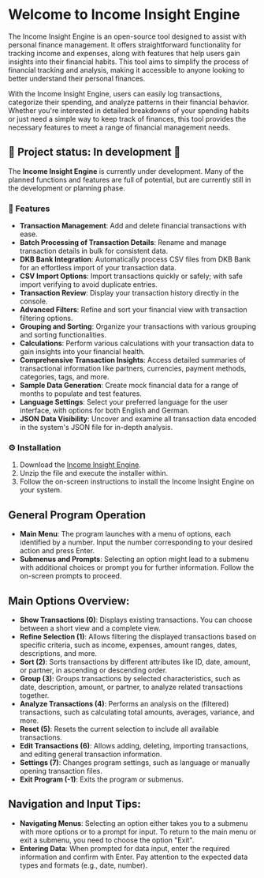 # Welcome to Income Insight Engine

The Income Insight Engine is an open-source tool designed to assist with personal finance management. It offers straightforward functionality for tracking income and expenses, along with features that help users gain insights into their financial habits. This tool aims to simplify the process of financial tracking and analysis, making it accessible to anyone looking to better understand their personal finances.

With the Income Insight Engine, users can easily log transactions, categorize their spending, and analyze patterns in their financial behavior. Whether you're interested in detailed breakdowns of your spending habits or just need a simple way to keep track of finances, this tool provides the necessary features to meet a range of financial management needs.


## 🚧 Project status: In development 🚧

The **Income Insight Engine** is currently under development. Many of the planned functions and features are full of potential, but are currently still in the development or planning phase.

### 🌟 Features

- **Transaction Management**: Add and delete financial transactions with ease.
- **Batch Processing of Transaction Details**: Rename and manage transaction details in bulk for consistent data.
- **DKB Bank Integration**: Automatically process CSV files from DKB Bank for an effortless import of your transaction data.
- **CSV Import Options**: Import transactions quickly or safely; with safe import verifying to avoid duplicate entries.
- **Transaction Review**: Display your transaction history directly in the console.
- **Advanced Filters**: Refine and sort your financial view with transaction filtering options.
- **Grouping and Sorting**: Organize your transactions with various grouping and sorting functionalities.
- **Calculations**: Perform various calculations with your transaction data to gain insights into your financial health.
- **Comprehensive Transaction Insights**: Access detailed summaries of transactional information like partners, currencies, payment methods, categories, tags, and more.
- **Sample Data Generation**: Create mock financial data for a range of months to populate and test features.
- **Language Settings**: Select your preferred language for the user interface, with options for both English and German.
- **JSON Data Visibility**: Uncover and examine all transaction data encoded in the system's JSON file for in-depth analysis.

### ⚙️ Installation

1. Download the [Income Insight Engine](https://github.com/timbornemann/Income-Insight-Engine/files/14629163/IncomeInsightEngineSetupV1.1.zip).
2. Unzip the file and execute the installer within.
3. Follow the on-screen instructions to install the Income Insight Engine on your system.

## General Program Operation

- **Main Menu**: The program launches with a menu of options, each identified by a number. Input the number corresponding to your desired action and press Enter.
- **Submenus and Prompts**: Selecting an option might lead to a submenu with additional choices or prompt you for further information. Follow the on-screen prompts to proceed.

## Main Options Overview:
- **Show Transactions (0)**: Displays existing transactions. You can choose between a short view and a complete view.
- **Refine Selection (1)**: Allows filtering the displayed transactions based on specific criteria, such as income, expenses, amount ranges, dates, descriptions, and more.
- **Sort (2)**: Sorts transactions by different attributes like ID, date, amount, or partner, in ascending or descending order.
- **Group (3)**: Groups transactions by selected characteristics, such as date, description, amount, or partner, to analyze related transactions together.
- **Analyze Transactions (4)**: Performs an analysis on the (filtered) transactions, such as calculating total amounts, averages, variance, and more.
- **Reset (5)**: Resets the current selection to include all available transactions.
- **Edit Transactions (6)**: Allows adding, deleting, importing transactions, and editing general transaction information.
- **Settings (7)**: Changes program settings, such as language or manually opening transaction files.
- **Exit Program (-1)**: Exits the program or submenus.

## Navigation and Input Tips:
- **Navigating Menus**: Selecting an option either takes you to a submenu with more options or to a prompt for input. To return to the main menu or exit a submenu, you need to choose the option "Exit".
- **Entering Data**: When prompted for data input, enter the required information and confirm with Enter. Pay attention to the expected data types and formats (e.g., date, number).
